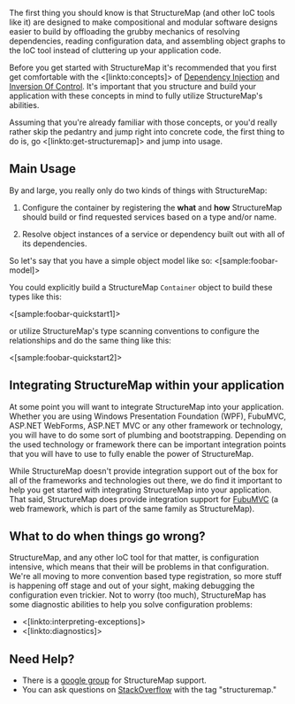 <!--Title: A Gentle Quickstart-->
<!--Url: quickstart-->

The first thing you should know is that StructureMap (and other IoC tools like it) are designed to
make compositional and modular software designs easier to build by offloading the grubby mechanics of
resolving dependencies, reading configuration data, and assembling object graphs to the IoC tool instead
of cluttering up your application code.

Before you get started with StructureMap it's recommended that you first get comfortable with the <[linkto:concepts]> 
of [Dependency Injection](http://codebetter.com/jeremymiller/2005/10/06/the-dependency-injection-pattern-%E2%80%93-what-is-it-and-why-do-i-care/) 
and [Inversion Of Control](http://codebetter.com/jeremymiller/2005/09/20/what%E2%80%99s-so-great-about-inversion-of-control/). 
It's important that you structure and build your application with these concepts in mind to fully utilize StructureMap's abilities.

Assuming that you're already familiar with those concepts, or you'd really rather skip the pedantry and jump right into concrete code, the first thing to do is, go <[linkto:get-structuremap]> and jump into usage.

## Main Usage

By and large, you really only do two kinds of things with StructureMap:

1. Configure the container by registering the **what** and **how** StructureMap should build or find requested services based on a type and/or name.

2. Resolve object instances of a service or dependency built out with all of its dependencies.

So let's say that you have a simple object model like so:
<[sample:foobar-model]>

You could explicitly build a StructureMap `Container` object to build these types like this:

<[sample:foobar-quickstart1]>

or utilize StructureMap's type scanning conventions to configure the relationships and do the same thing like this:

<[sample:foobar-quickstart2]>





## Integrating StructureMap within your application

At some point you will want to integrate StructureMap into your application. Whether you are using Windows Presentation Foundation (WPF), FubuMVC, ASP.NET WebForms, ASP.NET MVC or any other framework or technology, you will have to do some sort of plumbing and bootstrapping. Depending on the used technology or framework there can be important integration points that you will have to use to fully enable the power of StructureMap.

While StructureMap doesn't provide integration support out of the box for all of the frameworks and technologies out there, we do find it important to help you get started with integrating StructureMap into your application. That said, StructureMap does provide integration support for [FubuMVC](https://fubumvc.github.io/) (a web framework, which is part of the same family as StructureMap).


## What to do when things go wrong?

StructureMap, and any other IoC tool for that matter, is configuration intensive, which means that their will be problems in that configuration. We're all moving to more convention based type registration, so more stuff is happening off stage and out of your sight, making debugging the configuration even trickier. Not to worry (too much), StructureMap has some diagnostic abilities to help you solve configuration problems:

- <[linkto:interpreting-exceptions]>
- <[linkto:diagnostics]>


## Need Help?

- There is a [google group](http://groups.google.com/group/structuremap-users?hl=en) for StructureMap support.
- You can ask questions on [StackOverflow](http://stackoverflow.com/) with the tag "structuremap."


